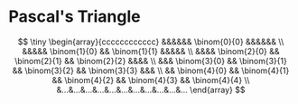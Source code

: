 # Pascal's Triangle

$$
\tiny
\begin{array}{cccccccccccc}
&&&&&& \binom{0}{0} &&&&&& \\
&&&&& \binom{1}{0} && \binom{1}{1} &&&&& \\
&&&& \binom{2}{0} && \binom{2}{1} && \binom{2}{2} &&&& \\
&&& \binom{3}{0} && \binom{3}{1} && \binom{3}{2} && \binom{3}{3} &&& \\
&& \binom{4}{0} && \binom{4}{1} && \binom{4}{2} && \binom{4}{3} && \binom{4}{4}
\\
&...&...&...&...&...&...&...&...&...&...&...
\end{array}
$$
